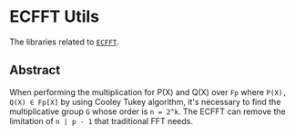 # ECFFT Utils
The libraries related to [`ECFFT`](https://arxiv.org/pdf/2107.08473.pdf).

## Abstract
When performing the multiplication for P(X) and Q(X) over `Fp` where `P(X), Q(X) ∈ Fp[X]` by using Cooley Tukey algorithm, it's necessary to find the multiplicative group `G` whose order is `n = 2^k`. The ECFFT can remove the limitation of `n | p - 1` that traditional FFT needs.

